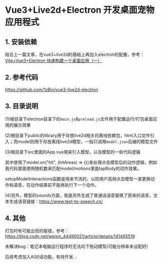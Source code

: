# Vue3+Live2d+Electron 开发桌面宠物应用程式

## 1. 安装依赖

结合上一篇文章，在vue3+live2d的基础上再加入electron的配置，参考：<br/>
[Vite+Vue3+Electron 快速构建一个桌面应用（一）](./vite-electron-01)

## 2. 参考代码

https://github.com/1zBin/vue3-live2d-electron

## 3. 目录说明

(1)根目录下electron目录下的`main.js`&`preload.js`文件用于配置运行/打包桌面应用的展示效果

(2)根目录下public的library用于存放live2d相关的离线依赖包，html入口文件引入；而model则用于存放离线live2d模型，一般只调用`model.json`后缀的模型文件

(3)根目录下src里面的App.vue用来引入模型，以及模型的一些代码逻辑

其中使用了model.on("hit", (hitAreas) => {})来处理点击模型后的动作逻辑，例如我代码里面使用随机数来匹配model/motions里面tapBody的动作效果。

setupModelInteractions函数是用来节流的，以防用户高频点击模型一直更换动作和语音，在动作结束前不能再执行下一个动作。

(4)另外，模型的sounds方面，我是另外生成了普通话语音替换了原来的语音，文本生成语音链接：https://www.text-to-speech.cn/

## 4. 其他

打包时有可能出现的报错，参考：
https://blog.csdn.net/weixin_44490021/article/details/141465519

未解决bug：笔记本电脑运行程序时无法向下拖动模型(可能分辨率未设配好)

后续考虑加入AI对话功能，有待开发...